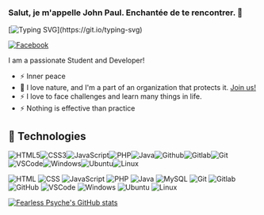 ### Salut, je m'appelle John Paul. Enchantée de te rencontrer. 👋

[![Typing SVG](https://readme-typing-svg.herokuapp.com?font=comfortaa&color=FFFFFF&size=24&width=500&lines=Aspiring+Software+Engineer;Computer+Science+Student;Nice+to+meet+you!)](https://git.io/typing-svg)

[![Facebook](https://img.shields.io/badge/Facebook-1877F2?style=for-the-badge&logo=facebook&logoColor=white)](https://facebook.com/fearlesspsyche)

I am a passionate Student and Developer!

- ⚡ Inner peace
- 🌱 I love nature, and I'm a part of an organization that protects it. [Join us!][youthforourplanet]
- ⚡ I love to face challenges and learn many things in life.
- ⚡ Nothing is effective than practice


## 🔧 Technologies

![HTML5](https://img.icons8.com/color/30/html-5.png)![CSS3](https://img.icons8.com/color/30/css3.png)![JavaScript](https://img.icons8.com/color/30/javascript.png)![PHP](https://img.icons8.com/color/30/php.png)![Java](https://img.icons8.com/color/48/000000/java-coffee-cup-logo--v1.png)![Github](https://img.icons8.com/material-outlined/30/github.png)![Gitlab](https://img.icons8.com/color/30/gitlab.png)![Git](https://img.icons8.com/color/30/git.png)![VSCode](https://img.icons8.com/color/30/visual-studio-code-2019.png)![Windows](https://img.icons8.com/color/30/windows-10.png)![Ubuntu](https://img.icons8.com/color/30/ubuntu--v1.png)![Linux](https://img.icons8.com/color/30/linux.png)


![HTML](https://img.icons8.com/color/48/000000/html-5--v1.png)
![CSS](https://img.icons8.com/color/48/000000/css3.png)
![JavaScript](https://img.icons8.com/color/48/000000/javascript--v1.png)
![PHP](https://img.icons8.com/color/48/000000/php.png)
![Java](https://img.icons8.com/color/48/000000/java-coffee-cup-logo--v1.png)
![MySQL](https://img.icons8.com/color/48/000000/mysql-logo.png)
![Git](https://img.icons8.com/color/48/git.png)
![Gitlab](https://img.icons8.com/color/48/gitlab.png)
![GitHub](https://img.icons8.com/bubbles/48/000000/github.png)
![VSCode](https://img.icons8.com/color/48/visual-studio-code-2019.png)
![Windows](https://img.icons8.com/color/48/windows-10.png)
![Ubuntu](https://img.icons8.com/color/48/ubuntu--v1.png)
![Linux](https://img.icons8.com/color/48/linux.png)




[![Fearless Psyche's GitHub stats](https://github-readme-stats.vercel.app/api?username=Fearlesspsyche&show_icons=true&theme=radical)](https://github.com/Fearlesspsyche/github-readme-stats)

<br />



[youthforourplanet]: https://youthforourplanet.com

